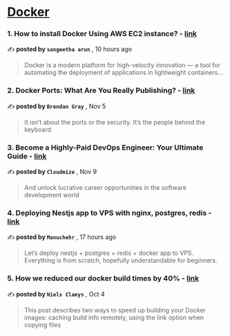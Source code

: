 
<h1><a href=https://medium.com/tag/docker/recommended target="_blank" rel="noopener noreferrer">Docker</a></h1>
<h3>1. How to install Docker Using AWS EC2 instance? - <a href=https://medium.com/@sangeetv09/how-to-install-docker-using-aws-ec2-instance-ed495e5dd7a3?source=tag_recommended_feed---------0-84----------docker----------9110b63c_d62b_43da_8f23_56c2f7a1c519------- target="_blank" rel="noopener noreferrer">link</a></h3>

✍️ **posted by `sangeetha arun`** <date> , 10 hours ago</date>

<blockquote>Docker is a modern platform for high-velocity innovation — a tool for automating the deployment of applications in lightweight containers…</blockquote>

<h3>2. Docker Ports: What Are You Really Publishing? - <a href=https://medium.com/@caring_lion_hedgehog_829/docker-ports-what-are-you-really-publishing-df473669093c?source=tag_recommended_feed---------1-107----------docker----------9110b63c_d62b_43da_8f23_56c2f7a1c519------- target="_blank" rel="noopener noreferrer">link</a></h3>

✍️ **posted by `Brendan Gray`** <date> , Nov 5</date>

<blockquote>It isn’t about the ports or the security. It’s the people behind the keyboard</blockquote>

<h3>3. Become a Highly-Paid DevOps Engineer: Your Ultimate Guide - <a href=https://medium.com/@cloudmize/become-a-highly-paid-devops-engineer-your-ultimate-guide-3542e5c0f616?source=tag_recommended_feed---------2-85----------docker----------9110b63c_d62b_43da_8f23_56c2f7a1c519------- target="_blank" rel="noopener noreferrer">link</a></h3>

✍️ **posted by `Cloudmize`** <date> , Nov 9</date>

<blockquote>And unlock lucrative career opportunities in the software development world</blockquote>

<h3>4. Deploying Nestjs app to VPS with nginx, postgres, redis - <a href=https://medium.com/@manuchehr-me/deploying-nestjs-app-to-vps-with-nginx-postgres-redis-b6f7c15e7c12?source=tag_recommended_feed---------3-84----------docker----------9110b63c_d62b_43da_8f23_56c2f7a1c519------- target="_blank" rel="noopener noreferrer">link</a></h3>

✍️ **posted by `Manuchehr`** <date> , 17 hours ago</date>

<blockquote>Let’s deploy nestjs + postgres + redis + docker app to VPS. Everything is from scratch, hopefully understandable for beginners.</blockquote>

<h3>5. How we reduced our docker build times by 40% - <a href=https://medium.com/datamindedbe/how-we-reduced-our-docker-build-times-by-40-afea7b7f5fe7?source=tag_recommended_feed---------4-107----------docker----------9110b63c_d62b_43da_8f23_56c2f7a1c519------- target="_blank" rel="noopener noreferrer">link</a></h3>

✍️ **posted by `Niels Claeys`** <date> , Oct 4</date>

<blockquote>This post describes two ways to speed up building your Docker images: caching build info remotely, using the link option when copying files</blockquote>

